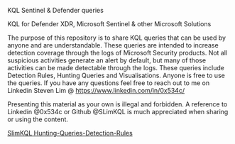 KQL Sentinel & Defender queries

KQL for Defender XDR, Microsoft Sentinel & other Microsoft Solutions

The purpose of this repository is to share KQL queries that can be used by anyone and are understandable. These queries are intended to increase detection coverage through the logs of Microsoft Security products. Not all suspicious activities generate an alert by default, but many of those activities can be made detectable through the logs. These queries include Detection Rules, Hunting Queries and Visualisations. Anyone is free to use the queries. If you have any questions feel free to reach out to me on Linkedin Steven Lim @ https://www.linkedin.com/in/0x534c/

Presenting this material as your own is illegal and forbidden. A reference to Linkedin @0x534c or Github @SLimKQL is much appreciated when sharing or using the content.

[SlimKQL Hunting-Queries-Detection-Rules](https://github.com/SlimKQL/Hunting-Queries-Detection-Rules)


